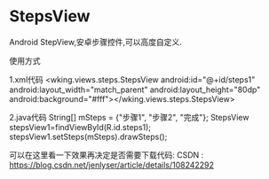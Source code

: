 # StepsView
Android StepView,安卓步骤控件,可以高度自定义.

使用方式

1.xml代码
  <wking.views.steps.StepsView
    android:id="@+id/steps1"
    android:layout_width="match_parent"
    android:layout_height="80dp"
    android:background="#fff"></wking.views.steps.StepsView>
            
2.java代码
  String[] mSteps = {"步骤1", "步骤2", "完成"};
  StepsView stepsView1=findViewById(R.id.steps1);
  stepsView1.setSteps(mSteps).drawSteps();


可以在这里看一下效果再决定是否需要下载代码:
CSDN : https://blog.csdn.net/jenlyser/article/details/108242292
